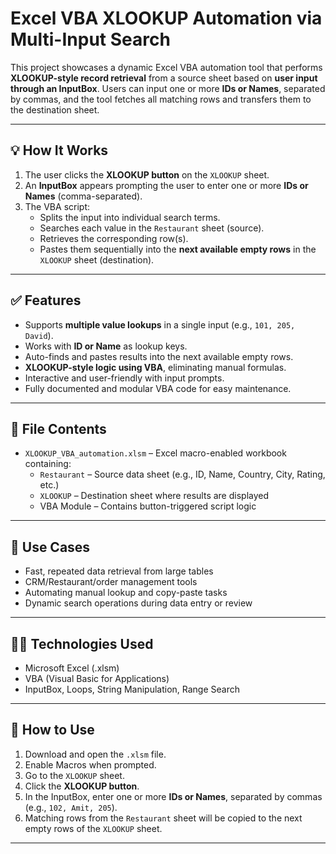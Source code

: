 # Excel VBA XLOOKUP Automation via Multi-Input Search

This project showcases a dynamic Excel VBA automation tool that performs **XLOOKUP-style record retrieval** from a source sheet based on **user input through an InputBox**. Users can input one or more **IDs or Names**, separated by commas, and the tool fetches all matching rows and transfers them to the destination sheet.

---

## 💡 How It Works

1. The user clicks the **XLOOKUP button** on the `XLOOKUP` sheet.
2. An **InputBox** appears prompting the user to enter one or more **IDs or Names** (comma-separated).
3. The VBA script:
   - Splits the input into individual search terms.
   - Searches each value in the `Restaurant` sheet (source).
   - Retrieves the corresponding row(s).
   - Pastes them sequentially into the **next available empty rows** in the `XLOOKUP` sheet (destination).

---

## ✅ Features

- Supports **multiple value lookups** in a single input (e.g., `101, 205, David`).
- Works with **ID or Name** as lookup keys.
- Auto-finds and pastes results into the next available empty rows.
- **XLOOKUP-style logic using VBA**, eliminating manual formulas.
- Interactive and user-friendly with input prompts.
- Fully documented and modular VBA code for easy maintenance.

---

## 📁 File Contents

- `XLOOKUP_VBA_automation.xlsm` – Excel macro-enabled workbook containing:
  - `Restaurant` – Source data sheet (e.g., ID, Name, Country, City, Rating, etc.)
  - `XLOOKUP` – Destination sheet where results are displayed
  - VBA Module – Contains button-triggered script logic

---

## 🚀 Use Cases

- Fast, repeated data retrieval from large tables
- CRM/Restaurant/order management tools
- Automating manual lookup and copy-paste tasks
- Dynamic search operations during data entry or review

---

## 🧑‍💻 Technologies Used

- Microsoft Excel (.xlsm)
- VBA (Visual Basic for Applications)
- InputBox, Loops, String Manipulation, Range Search

---

## 📝 How to Use

1. Download and open the `.xlsm` file.
2. Enable Macros when prompted.
3. Go to the `XLOOKUP` sheet.
4. Click the **XLOOKUP button**.
5. In the InputBox, enter one or more **IDs or Names**, separated by commas (e.g., `102, Amit, 205`).
6. Matching rows from the `Restaurant` sheet will be copied to the next empty rows of the `XLOOKUP` sheet.

---
